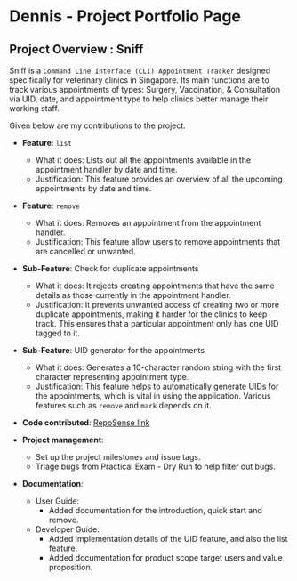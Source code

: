 # Dennis - Project Portfolio Page

## Project Overview : Sniff

Sniff is a `Command Line Interface (CLI) Appointment Tracker` designed specifically for veterinary clinics in Singapore.
Its main functions are to track various appointments of types: Surgery, Vaccination, & Consultation via UID, date, and appointment type to help clinics better manage their working staff.
<br>

Given below are my contributions to the project.

* **Feature**: `list`
    * What it does: Lists out all the appointments available in the appointment handler by date and time.
    * Justification: This feature provides an overview of all the upcoming appointments by date and time. 


* **Feature**: `remove`
    * What it does: Removes an appointment from the appointment handler.
    * Justification: This feature allow users to remove appointments that are cancelled or unwanted.


* **Sub-Feature**: Check for duplicate appointments
    * What it does: It rejects creating appointments that have the same details as those currently in the appointment 
      handler.
    * Justification: It prevents unwanted access of creating two or more duplicate appointments, making it harder for
                     the clinics to keep track. This ensures that a particular appointment only has one UID tagged to
                     it.
  

* **Sub-Feature**: UID generator for the appointments
    * What it does: Generates a 10-character random string with the first character representing appointment type.
    * Justification: This feature helps to automatically generate UIDs for the appointments, which is vital in using
    the application. Various features such as `remove` and `mark` depends on it.


* **Code contributed**: 
    [RepoSense link](https://nus-cs2113-ay2223s2.github.io/tp-dashboard/?search=dendendenden04&breakdown=true)


* **Project management**:
    * Set up the project milestones and issue tags.
    * Triage bugs from Practical Exam - Dry Run to help filter out bugs.


* **Documentation**:
    * User Guide:
        * Added documentation for the introduction, quick start and remove.
    * Developer Guide:
        * Added implementation details of the UID feature, and also the list feature.
        * Added documentation for product scope target users and value proposition.

    